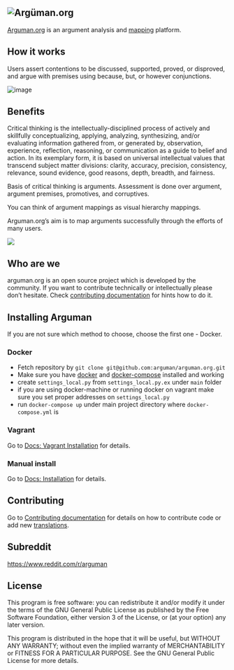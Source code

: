 ![Argüman.org](http://arguman.org/static/img/logo.png)
----
[Arguman.org](http://arguman.org) is an argument analysis and [mapping](https://en.wikipedia.org/wiki/Argument_map) platform.

## How it works

Users assert contentions to be discussed, supported, proved, or disproved, and argue with premises using because, but, or however conjunctions.

![image](https://raw.githubusercontent.com/arguman/arguman.org/master/example-argument.png)

## Benefits

Critical thinking is the intellectually-disciplined process of actively and skillfully conceptualizing, applying, analyzing, synthesizing, and/or evaluating information gathered from, or generated by, observation, experience, reflection, reasoning, or communication as a guide to belief and action. In its exemplary form, it is based on universal intellectual values that transcend subject matter divisions: clarity, accuracy, precision, consistency, relevance, sound evidence, good reasons, depth, breadth, and fairness.

Basis of critical thinking is arguments. Assessment is done over argument, argument premises, promotives, and corruptives.

You can think of argument mappings as visual hierarchy mappings.

Arguman.org’s aim is to map arguments successfully through the efforts of many users.

![](https://upload.wikimedia.org/wikipedia/commons/thumb/9/99/Whatley.png/800px-Whatley.png)

## Who are we

arguman.org is an open source project which is developed by the community. If you want to contribute technically or intellectually please don’t hesitate.
Check [contributing documentation](CONTRIBUTING.md) for hints how to do it.


## Installing Arguman

If you are not sure which method to choose, choose the first one - Docker.

### Docker

- Fetch repository by `git clone git@github.com:arguman/arguman.org.git`
- Make sure you have [docker](http://docker.io) and [docker-compose](https://docs.docker.com/compose/install/) installed and working
- create `settings_local.py` from `settings_local.py.ex` under `main` folder
- if you are using docker-machine or running docker on vagrant make sure you set proper addresses on `settings_local.py`
- run `docker-compose up` under main project directory where `docker-compose.yml` is

### Vagrant

Go to [Docs: Vagrant Installation](docs/vagrant_installation.md) for details.
 
### Manual install

Go to [Docs: Installation](docs/installation.md) for details.

## Contributing

Go to [Contributing documentation](CONTRIBUTING.md) for details on how to contribute code or add new [translations](CONTRIBUTING.md#translations).

## Subreddit
<https://www.reddit.com/r/arguman>

## License

This program is free software: you can redistribute it and/or modify it under the terms of the GNU General Public License as published by the Free Software Foundation, either version 3 of the License, or (at your option) any later version.

This program is distributed in the hope that it will be useful, but WITHOUT ANY WARRANTY; without even the implied warranty of MERCHANTABILITY or FITNESS FOR A PARTICULAR PURPOSE.  See the GNU General Public License for more details.
